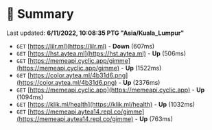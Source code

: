 # 📖 Summary
Last updated: **6/11/2022, 10:08:35 PTG "Asia/Kuala_Lumpur"**

- `GET` [https://lilr.ml](https://lilr.ml) - **Down** (607ms)
- `GET` [https://hst.aytea.ml](https://hst.aytea.ml) - **Up** (506ms)
- `GET` [https://memeapi.cyclic.app/gimme](https://memeapi.cyclic.app/gimme) - **Up** (1522ms)
- `GET` [https://color.aytea.ml/4b31d6.png](https://color.aytea.ml/4b31d6.png) - **Up** (2376ms)
- `GET` [https://memeapi.cyclic.app](https://memeapi.cyclic.app) - **Up** (1094ms)
- `GET` [https://klik.ml/health](https://klik.ml/health) - **Up** (1032ms)
- `GET` [https://memeapi.aytea14.repl.co/gimme](https://memeapi.aytea14.repl.co/gimme) - **Up** (763ms)

